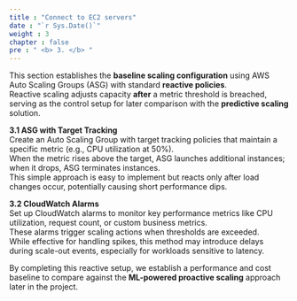 ```yaml
---
title : "Connect to EC2 servers"
date : "`r Sys.Date()`"
weight : 3
chapter : false
pre : " <b> 3. </b> "
---
```


This section establishes the **baseline scaling configuration** using AWS Auto Scaling Groups (ASG) with standard **reactive policies**.  
Reactive scaling adjusts capacity **after** a metric threshold is breached, serving as the control setup for later comparison with the **predictive scaling** solution.

**3.1 ASG with Target Tracking**  
Create an Auto Scaling Group with target tracking policies that maintain a specific metric (e.g., CPU utilization at 50%).  
When the metric rises above the target, ASG launches additional instances; when it drops, ASG terminates instances.  
This simple approach is easy to implement but reacts only after load changes occur, potentially causing short performance dips.

**3.2 CloudWatch Alarms**  
Set up CloudWatch alarms to monitor key performance metrics like CPU utilization, request count, or custom business metrics.  
These alarms trigger scaling actions when thresholds are exceeded.  
While effective for handling spikes, this method may introduce delays during scale-out events, especially for workloads sensitive to latency.

By completing this reactive setup, we establish a performance and cost baseline to compare against the **ML-powered proactive scaling** approach later in the project.